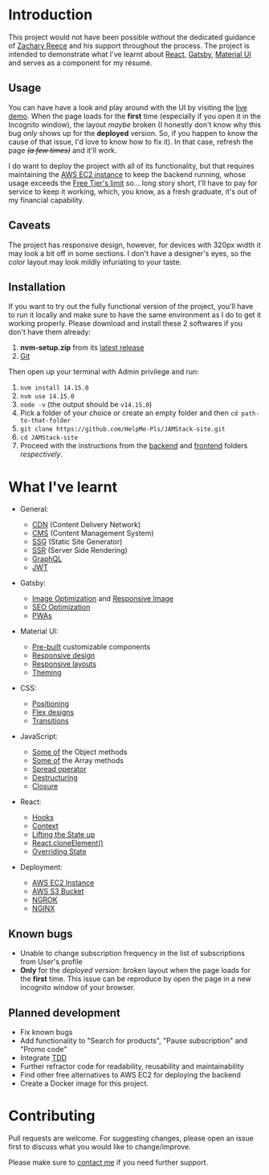 # Introduction

This project would not have been possible without the dedicated guidance of [Zachary Reece](https://www.udemy.com/user/zacharyreece/) and his support throughout the process.
The project is intended to demonstrate what I've learnt about [React](https://reactjs.org/), [Gatsby](https://www.gatsbyjs.com/), [Material UI](https://mui.com/) and serves as a component for my résumé.

## Usage

You can have have a look and play around with the UI by visiting the [live demo](https://locostore.netlify.app/). When the page loads for the **first** time (especially if you open it in the Incognito window), the layout *maybe* broken (I honestly don't know why this bug *only* shows up for the **deployed** version. So, if you happen to know the cause of that issue, I'd love to know how to fix it). In that case, refresh the page *~~(a few times)~~* and it'll work.

I do want to deploy the project with all of its functionality, but that requires maintaining the [AWS EC2 instance](https://aws.amazon.com/ec2/) to keep the backend running, whose usage exceeds the [Free Tier's limit](https://aws.amazon.com/ec2/pricing/?loc=ft#Free_tier) so... long story short, I'll have to pay for service to keep it working, which, you know, as a fresh graduate, it's out of my financial capability. 

## Caveats
The project has responsive design, however, for devices with 320px width it may look a bit off in some sections.
I don't have a designer's eyes, so the color layout may look mildly infuriating to your taste.

## Installation

If you want to try out the fully functional version of the project, you'll have to run it locally and make sure to have the same environment as I do to get it working properly. Please download and install these 2 softwares if you don't have them already:
1.  **nvm-setup.zip** from its [latest release](https://github.com/coreybutler/nvm-windows/releases)
2.  [Git](https://git-scm.com/downloads)

Then open up your terminal with Admin privilege and run:
1. `nvm install 14.15.0` 
2. `nvm use 14.15.0` 
3. `node -v` (the output should be `v14.15.0`)
4. Pick a folder of your choice or create an empty folder and then `cd path-to-that-folder`
5. `git clone https://github.com/HelpMe-Pls/JAMStack-site.git`
6. `cd JAMStack-site`
7. Proceed with the instructions from the [backend](https://github.com/HelpMe-Pls/JAMStack-site/blob/master/backend/README.md) and [frontend](https://github.com/HelpMe-Pls/JAMStack-site/blob/master/frontend/README.md) folders *respectively*.

# What I've learnt
- General:
  - [CDN](https://www.cloudflare.com/learning/cdn/what-is-a-cdn/) (Content Delivery Network)
  - [CMS](https://blog.sjstudios.io/en/post/traditional-cms-vs-headless-cms-when-to-choose-which/) (Content Management System)
  - [SSG](https://www.cloudflare.com/learning/performance/static-site-generator/) (Static Site Generator)
  - [SSR](https://www.gatsbyjs.com/docs/glossary/server-side-rendering/) (Server Side Rendering)
  - [GraphQL](https://medium.com/@JeffLombardJr/when-and-why-to-use-graphql-24f6bce4839d)
  - [JWT](https://jwt.io/)

- Gatsby:
  - [Image Optimization](https://www.gatsbyjs.com/plugins/gatsby-plugin-image) and [Responsive Image](https://www.gatsbyjs.com/plugins/gatsby-transformer-sharp) 
  - [SEO Optimization](https://www.gatsbyjs.com/plugins/gatsby-plugin-react-helmet)
  - [PWAs](https://www.gatsbyjs.com/plugins/gatsby-plugin-manifest)
  
- Material UI:
  - [Pre-built](https://mui.com/components/) customizable components
  - [Responsive design](https://mui.com/customization/breakpoints/#default-breakpoints) 
  - [Responsive layouts](https://mui.com/components/grid/#fluid-grids)
  - [Theming](https://mui.com/customization/theming/#theme-provider)

- CSS:
  - [Positioning](https://developer.mozilla.org/en-US/docs/Web/CSS/position#values)
  - [Flex designs](https://flexboxfroggy.com/)
  - [Transitions](https://developer.mozilla.org/en-US/docs/Web/CSS/CSS_Transitions)
  
- JavaScript:
  - [Some of](https://developer.mozilla.org/en-US/docs/Web/JavaScript/Reference/Global_Objects/Object#static_methods) the Object methods
  - [Some of](https://developer.mozilla.org/en-US/docs/Web/JavaScript/Reference/Global_Objects/Array#instance_methods) the Array methods
  - [Spread operator](https://developer.mozilla.org/en-US/docs/Web/JavaScript/Reference/Operators/Spread_syntax)
  - [Destructuring](https://dmitripavlutin.com/5-interesting-uses-javascript-destructuring/)
  - [Closure](https://blog.bitsrc.io/a-beginners-guide-to-closures-in-javascript-97d372284dda)

- React:
  - [Hooks](https://reactjs.org/docs/hooks-intro.html)
  - [Context](https://kentcdodds.com/blog/how-to-use-react-context-effectively)
  - [Lifting the State up](https://reactjs.org/docs/lifting-state-up.html)
  - [React.cloneElement()](https://github.com/HelpMe-Pls/JAMStack-site/blob/master/frontend/src/components/cart/CheckoutPortal.js)
  - [Overriding State](https://github.com/HelpMe-Pls/JAMStack-site/blob/master/frontend/src/components/product-list/QtyButton.js)
  

- Deployment:
  - [AWS EC2 Instance](https://aws.amazon.com/ec2/instance-types/t2/)
  - [AWS S3 Bucket](https://aws.amazon.com/s3/?nc2=type_a)
  - [NGROK](https://ngrok.com/)
  - [NGINX](https://nginx.org/en/)


## Known bugs
- Unable to change subscription frequency in the list of subscriptions from User's profile
- **Only** for the *deployed version*: broken layout when the page loads for the **first** time. This issue can be reproduce by open the page in a new incognito window of your browser. 

## Planned development
- Fix known bugs
- Add functionality to "Search for products", "Pause subscription" and "Promo code" 
- Integrate [TDD](https://en.wikipedia.org/wiki/Test-driven_development) 
- Further refractor code for readability, reusability and maintainability
- Find other free alternatives to AWS EC2 for deploying the backend
- Create a Docker image for this project.


# Contributing
Pull requests are welcome. For suggesting changes, please open an issue first to discuss what you would like to change/improve.

Please make sure to [contact me](https://www.facebook.com/messages/t/100005341874318) if you need further support.
